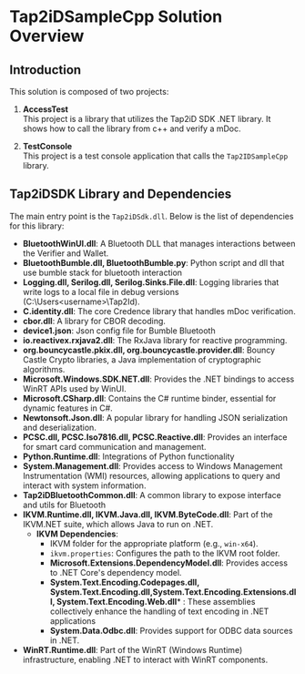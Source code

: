 # Tap2iDSampleCpp Solution Overview

## Introduction

This solution is composed of two projects:

1. **AccessTest**  
   This project is a library that utilizes the Tap2iD SDK .NET library.
   It shows how to call the library from c++ and verify a mDoc.
   
3. **TestConsole**  
   This project is a test console application that calls the `Tap2IDSampleCpp` library.

## Tap2iDSDK Library and Dependencies

The main entry point is the `Tap2iDSdk.dll`. Below is the list of dependencies for this library:

- **BluetoothWinUI.dll**: A Bluetooth DLL that manages interactions between the Verifier and Wallet.
- **BluetoothBumble.dll, BluetoothBumble.py**: Python script and dll that use bumble stack for bluetooth interaction
- **Logging.dll, Serilog.dll, Serilog.Sinks.File.dll**: Logging libraries that write logs to a local file in debug versions (C:\Users\<username>\Tap2Id).
- **C.identity.dll**: The core Credence library that handles mDoc verification.
- **cbor.dll**: A library for CBOR decoding.
- **device1.json**: Json config file for Bumble Bluetooth
- **io.reactivex.rxjava2.dll**: The RxJava library for reactive programming.
- **org.bouncycastle.pkix.dll, org.bouncycastle.provider.dll**: Bouncy Castle Crypto libraries, a Java implementation of cryptographic algorithms.
- **Microsoft.Windows.SDK.NET.dll**: Provides the .NET bindings to access WinRT APIs used by WinUI.
- **Microsoft.CSharp.dll**: Contains the C# runtime binder, essential for dynamic features in C#.
- **Newtonsoft.Json.dll**: A popular library for handling JSON serialization and deserialization.
- **PCSC.dll, PCSC.Iso7816.dll, PCSC.Reactive.dll**: Provides an interface for smart card communication and management.
- **Python.Runtime.dll**: Integrations of Python functionality
- **System.Management.dll**: Provides access to Windows Management Instrumentation (WMI) resources, allowing applications to query and interact with system information.
- **Tap2iDBluetoothCommon.dll**: A common library to expose interface and utils for Bluetooth
- **IKVM.Runtime.dll, IKVM.Java.dll, IKVM.ByteCode.dll**: Part of the IKVM.NET suite, which allows Java to run on .NET.
  - **IKVM Dependencies**:
    - IKVM folder for the appropriate platform (e.g., `win-x64`).
    - `ikvm.properties`: Configures the path to the IKVM root folder.
    - **Microsoft.Extensions.DependencyModel.dll**: Provides access to .NET Core's dependency model.
    - **System.Text.Encoding.Codepages.dll, System.Text.Encoding.dll,System.Text.Encoding.Extensions.dll, System.Text.Encoding.Web.dll*** : These assemblies collectively enhance the handling of text encoding in .NET applications
    - **System.Data.Odbc.dll**: Provides support for ODBC data sources in .NET.
- **WinRT.Runtime.dll**: Part of the WinRT (Windows Runtime) infrastructure, enabling .NET to interact with WinRT components.
